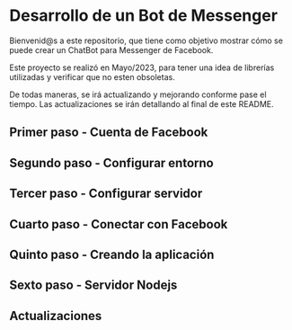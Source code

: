 # Desarrollo de un Bot de Messenger

Bienvenid@s a este repositorio, que tiene como objetivo mostrar cómo se puede crear un ChatBot para Messenger de Facebook.

Este proyecto se realizó en Mayo/2023, para tener una idea de librerías utilizadas y verificar que no esten obsoletas.

De todas maneras, se irá actualizando y mejorando conforme pase el tiempo. Las actualizaciones se irán detallando al final de este README.

## Primer paso - Cuenta de Facebook

## Segundo paso - Configurar entorno

## Tercer paso - Configurar servidor

## Cuarto paso - Conectar con Facebook

## Quinto paso - Creando la aplicación

## Sexto paso - Servidor Nodejs

## Actualizaciones